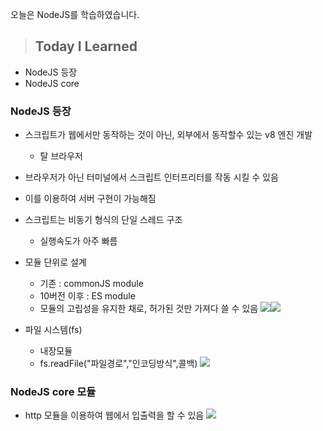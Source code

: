 오늘은 NodeJS를 학습하였습니다.

> ## Today I Learned
  - NodeJS 등장
  - NodeJS core

### NodeJS 등장
  - 스크립트가 웹에서만 동작하는 것이 아닌, 외부에서 동작할수 있는 v8 엔진 개발
    - 탈 브라우저
  - 브라우저가 아닌 터미널에서 스크립트 인터프리터를 작동 시킬 수 있음
  - 이를 이용하여 서버 구현이 가능해짐
  - 스크립트는 비동기 형식의 단일 스레드 구조
    - 실행속도가 아주 빠름
  - 모듈 단위로 설계
    - 기존 : commonJS module
    - 10버전 이후 : ES module
    - 모듈의 고립성을 유지한 채로, 허가된 것만 가져다 쓸 수 있음
  ![](https://images.velog.io/images/junjun-creator/post/7290e5d0-792d-4c4a-83fd-b185bf2171f6/%EC%8A%A4%ED%81%AC%EB%A6%B0%EC%83%B7%202021-01-25%20%EC%98%A4%EC%A0%84%2011.49.11.png)![](https://images.velog.io/images/junjun-creator/post/ff7b7215-262f-4a14-9891-c86d9d980643/%EC%8A%A4%ED%81%AC%EB%A6%B0%EC%83%B7%202021-01-25%20%EC%98%A4%EC%A0%84%2011.49.24.png)
  
  - 파일 시스템(fs)
    - 내장모듈
    - fs.readFile("파일경로","인코딩방식",콜백)
    ![](https://images.velog.io/images/junjun-creator/post/742443fc-fbc7-4294-8cda-e33f3848bafe/%EC%8A%A4%ED%81%AC%EB%A6%B0%EC%83%B7%202021-01-25%20%EC%98%A4%ED%9B%84%2012.01.47.png)
    
### NodeJS core 모듈
  - http 모듈을 이용하여 웹에서 입출력을 할 수 있음
  ![](https://images.velog.io/images/junjun-creator/post/c6d12af1-8852-4b3b-b03e-3b2e39e086b7/%EC%8A%A4%ED%81%AC%EB%A6%B0%EC%83%B7%202021-01-25%20%EC%98%A4%ED%9B%84%202.33.20.png)
